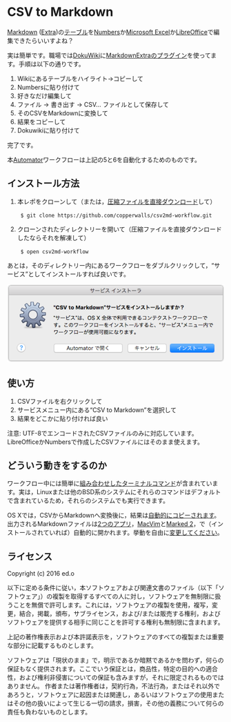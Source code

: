CSV to Markdown
===============

[Markdown] \([Extra]\)の[テーブル]を[Numbers]か[Microsoft Excel]か[LibreOffice]で編集できたらいいすよね？

実は簡単です。職場では[DokuWiki]に[MarkdownExtraのプラグイン]を使ってます。手順は以下の通りです。

1. Wikiにあるテーブルをハイライト→コピーして
2. Numbersに貼り付けて
3. 好きなだけ編集して
4. ファイル → 書き出す → CSV... ファイルとして保存して
5. そのCSVをMarkdownに変換して
6. 結果をコピーして
7. Dokuwikiに貼り付けて

完了です。

本[Automator]ワークフローは上記の5と6を自動化するためのものです。


## インストール方法 ##

1. 本レポをクローンして（または，[圧縮ファイルを直接ダウンロード]して）

        $ git clone https://github.com/copperwalls/csv2md-workflow.git

2. クローンされたディレクトリーを開いて（圧縮ファイルを直接ダウンロードしたならそれを解凍して）

        $ open csv2md-workflow

あとは，そのディレクトリー内にあるワークフローをダブルクリックして，“サービス”としてインストールすれば良いです。

![alt text][サービスインストーラースクリーンショット]

## 使い方 ##

1. CSVファイルを右クリックして
2. サービスメニュー内にある“CSV to Markdown”を選択して
3. 結果をどこかに貼り付ければ良い

注意: UTF-8でエンコードされたCSVファイルのみに対応しています。LibreOfficeかNumbersで作成したCSVファイルにはそのまま使えます。

## どういう動きをするのか ##

ワークフロー中には簡単に[組み合わせしたターミナルコマンド]が含まれています。実は，Linuxまたは他のBSD系のシステムにそれらのコマンドはデフォルトで含まれているため，それらのシステムでも実行できます。

OS Xでは，CSVからMarkdownへ変換後に，結果は[自動的にコピーされます]。出力されるMarkdownファイルは[2つのアプリ]，[MacVim]と[Marked 2]，で（インストールされていれば）自動的に開かれます。挙動を自由に[変更してください]。


## ライセンス ##

Copyright (c) 2016 ed.o

以下に定める条件に従い，本ソフトウェアおよび関連文書のファイル（以下「ソフトウェア」）の複製を取得するすべての人に対し，ソフトウェアを無制限に扱うことを無償で許可します。これには，ソフトウェアの複製を使用，複写，変更，結合，掲載，頒布，サブライセンス，および/または販売する権利，およびソフトウェアを提供する相手に同じことを許可する権利も無制限に含まれます。

上記の著作権表示および本許諾表示を，ソフトウェアのすべての複製または重要な部分に記載するものとします。

ソフトウェアは「現状のまま」で，明示であるか暗黙であるかを問わず，何らの保証もなく提供されます。ここでいう保証とは，商品性，特定の目的への適合性，および権利非侵害についての保証も含みますが，それに限定されるものではありません。 作者または著作権者は，契約行為，不法行為，またはそれ以外であろうと，ソフトウェアに起因または関連し，あるいはソフトウェアの使用またはその他の扱いによって生じる一切の請求，損害，その他の義務について何らの責任も負わないものとします。


[Markdown]: http://www.markdown.jp/what-is-markdown/
[Extra]: https://michelf.ca/projects/php-markdown/extra/
[テーブル]: https://michelf.ca/projects/php-markdown/extra/#table
[Numbers]: https://www.apple.com/jp/mac/numbers/
[Microsoft Excel]: https://products.office.com/ja-JP/excel
[LibreOffice]: https://ja.wikipedia.org/wiki/LibreOffice
[DokuWiki]: https://www.dokuwiki.org/ja:dokuwiki
[MarkdownExtraのプラグイン]: https://www.dokuwiki.org/plugin:markdownextra
[Automator]: https://duckduckgo.com/?q=OS+X+Automator+とは
[圧縮ファイルを直接ダウンロード]: https://github.com/copperwalls/csv2md-workflow/archive/master.zip
[サービスインストーラースクリーンショット]: https://github.com/copperwalls/csv2md-workflow/blob/master/screenshots/Service_Installer_ja.png "サービスインストーラー クリックしてインストール"
[組み合わせしたターミナルコマンド]: https://github.com/copperwalls/csv2md-workflow/blob/master/CSV%20to%20Markdown.workflow/Contents/document.wflow#L82
[自動的にコピーされます]: https://github.com/copperwalls/csv2md-workflow/blob/master/CSV%20to%20Markdown.workflow/Contents/document.wflow#L89
[2つのアプリ]: https://github.com/copperwalls/csv2md-workflow/blob/master/CSV%20to%20Markdown.workflow/Contents/document.wflow#L92
[MacVim]: http://macvim-dev.github.io/macvim/
[Marked 2]: http://marked2app.com
[変更してください]: https://duckduckgo.com/?q=Automatorの編集方法

